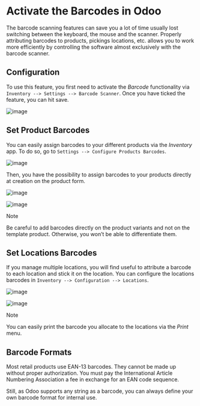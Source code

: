 # Activate the Barcodes in Odoo

<div id="inventory/barcode/software">

The barcode scanning features can save you a lot of time usually lost
switching between the keyboard, the mouse and the scanner. Properly
attributing barcodes to products, pickings locations, etc. allows you to
work more efficiently by controlling the software almost exclusively
with the barcode scanner.

</div>

## Configuration

To use this feature, you first need to activate the *Barcode*
functionality via `Inventory --> Settings --> Barcode Scanner`. Once you
have ticked the feature, you can hit save.

![image](software/software_01.png)

## Set Product Barcodes

You can easily assign barcodes to your different products via the
*Inventory* app. To do so, go to `Settings --> Configure Products
Barcodes`.

![image](software/software_02.png)

Then, you have the possibility to assign barcodes to your products
directly at creation on the product form.

![image](software/software_03.png)

![image](software/software_04.png)

<div class="note">

<div class="title">

Note

</div>

Be careful to add barcodes directly on the product variants and not on
the template product. Otherwise, you won’t be able to differentiate
them.

</div>

## Set Locations Barcodes

If you manage multiple locations, you will find useful to attribute a
barcode to each location and stick it on the location. You can configure
the locations barcodes in `Inventory --> Configuration --> Locations`.

![image](software/software_05.png)

![image](software/software_06.png)

<div class="note">

<div class="title">

Note

</div>

You can easily print the barcode you allocate to the locations via the
*Print* menu.

</div>

## Barcode Formats

Most retail products use EAN-13 barcodes. They cannot be made up without
proper authorization. You must pay the International Article Numbering
Association a fee in exchange for an EAN code sequence.

Still, as Odoo supports any string as a barcode, you can always define
your own barcode format for internal use.
